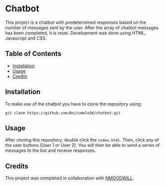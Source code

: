 # Chatbot

This project is a chatbot with predetermined responses based on the number of messages sent by the user. After the array of chatbot messages has been completed, it is reset. Development was done using HTML, Javascript and CSS.

## Table of Contents 
- [Installation](#installation)
- [Usage](#usage)
- [Credits](#credits)

## Installation
To make use of the chatbot you have to clone the repository using:

```shell
git clone https://github.com/BoitumeloSK/chatbot.git
```

## Usage
After cloning this repository, double click the `index.html`. Then, click any of the user buttons (User 1 or User 2). You will then be able to send a series of messages to the bot and receive responses. 

## Credits 
This project was completed in collaboration with [NMGODWILL](https://github.com/nmgodwill).

